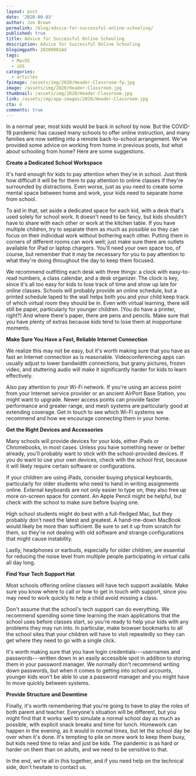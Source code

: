 ```yaml
---
layout: post
date: '2020-09-03'
author: Jon Brown
permalink: /blog/advice-for-successful-online-schooling/
published: true
title: Advice for Successful Online Schooling
description: Advice for Successful Online Schooling
blogimgpath: 20200901Ad
tags:
  - MacOS
  - iOS
categories:
  - articles
fpimage: /assets/img/2020/Header-Classroom-fp.jpg
image: /assets/img/2020/Header-Classroom.jpg
thumbnail: /assets/img/2020/Header-Classroom.jpg
link: /assets/img/app-images/2020/Header-Classroom.jpg
cta: 4
comments: true
---
```

In a normal year, most kids would be back in school by now. But the
COVID-19 pandemic has caused many schools to offer online instruction,
and many families are now settling into a remote back-to-school
arrangement. We've provided some advice on working from home in previous
posts, but what about schooling from home? Here are some suggestions.​

**Create a Dedicated School Workspace**

It's hard enough for kids to pay attention when they're in school. Just
think how difficult it will be for them to pay attention to online
classes if they're surrounded by distractions. Even worse, just as you
need to create some mental space between home and work, your kids need
to separate home from school.

To aid in that, set aside a dedicated space for each kid, with a desk
that's used solely for school work. It doesn't need to be fancy, but
kids shouldn't have to share with each other or work at the kitchen
table. If you have multiple children, try to separate them as much as
possible so they can focus on their individual work without bothering
each other. Putting them in corners of different rooms can work well;
just make sure there are outlets available for iPad or laptop chargers.
You'll need your own space too, of course, but remember that it may be
necessary for you to pay attention to what they're doing throughout the
day to keep them focused.

We recommend outfitting each desk with three things: a clock with
easy-to-read numbers, a class calendar, and a desk organizer. The clock
is key, since it's all too easy for kids to lose track of time and show
up late for online classes. Schools will probably provide an online
schedule, but a printed schedule taped to the wall helps both you and
your child keep track of which virtual room they should be in. Even with
virtual learning, there will still be paper, particularly for younger
children. (You do have a printer, right?) And where there's paper, there
are pens and pencils. Make sure that you have plenty of extras because
kids tend to lose them at inopportune moments.​

**Make Sure You Have a Fast, Reliable Internet Connection**

We realize this may not be easy, but it's worth making sure that you
have as fast an Internet connection as is reasonable. Videoconferencing
apps can usually adjust to lower bandwidth connections, but grainy
pictures, frozen video, and stuttering audio will make it significantly
harder for kids to learn effectively.

Also pay attention to your Wi-Fi network. If you're using an access
point from your Internet service provider or an ancient AirPort Base
Station, you might want to upgrade. Newer access points can provide
faster performance and greater range, and mesh systems are particularly
good at extending coverage. Get in touch to see which Wi-Fi systems we
recommend and how we encourage connecting them in your home.​

**Get the Right Devices and Accessories**

Many schools will provide devices for your kids, either iPads or
Chromebooks, in most cases. Unless you have something newer or better
already, you'll probably want to stick with the school-provided devices.
If you do want to use your own devices, check with the school first,
because it will likely require certain software or
configurations.

If your children are using iPads, consider buying physical keyboards,
particularly for older students who need to hand in writing assignments
online. External keyboards are not only easier to type on, they also
free up more on-screen space for content. An Apple Pencil might be
helpful, but check with the school to make sure before buying
one.

High school students might do best with a full-fledged Mac, but they
probably don't need the latest and greatest. A hand-me-down MacBook
would likely be more than sufficient. Be sure to set it up from scratch
for them, so they're not dealing with old software and strange
configurations that might cause instability.

Lastly, headphones or earbuds, especially for older children, are
essential for reducing the noise level from multiple people
participating in virtual calls all day long. ​

**Find Your Tech Support Hat**

Most schools offering online classes will have tech support available.
Make sure you know where to call or how to get in touch with support,
since you may need to work quickly to help a child avoid missing a
class.

Don't assume that the school's tech support can do everything. We
recommend spending some time learning the main applications that the
school uses before classes start, so you're ready to help your kids
with any problems they may run into. In particular, make browser
bookmarks to all the school sites that your children will have to visit
repeatedly so they can get where they need to go with a single click.

It's worth making sure that you have login credentials---usernames and
passwords---written down in an easily accessible spot in addition to
storing them in your password manager. We normally don't recommend
writing down passwords, but when it comes to getting into school
accounts, younger kids won't be able to use a password manager and you
might have to move quickly between systems. ​

**Provide Structure and Downtime**

Finally, it's worth remembering that you're going to have to play the
roles of both parent and teacher. Everyone's situation will be
different, but you might find that it works well to simulate a normal
school day as much as possible, with explicit snack breaks and time for
lunch. Homework can happen in the evening, as it would in normal times,
but let the school day be over when it's done. It's tempting to pile on
more work to keep them busy, but kids need time to relax and just be
kids. The pandemic is as hard or harder on them than on adults, and we
need to be sensitive to that.

In the end, we're all in this together, and if you need help on the
technical side, don't hesitate to contact us.
